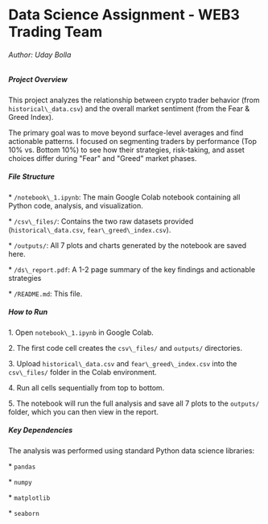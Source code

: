 # **Data Science Assignment - WEB3 Trading Team**



###### Author: Uday Bolla



##### ***Project Overview***



This project analyzes the relationship between crypto trader behavior (from `historical\_data.csv`) and the overall market sentiment (from the Fear \& Greed Index).



The primary goal was to move beyond surface-level averages and find actionable patterns. I focused on segmenting traders by performance (Top 10% vs. Bottom 10%) to see how their strategies, risk-taking, and asset choices differ during "Fear" and "Greed" market phases.



##### **File Structure**



\* `/notebook\_1.ipynb`: The main Google Colab notebook containing all Python code, analysis, and visualization.

\* `/csv\_files/`: Contains the two raw datasets provided (`historical\_data.csv`, `fear\_greed\_index.csv`).

\* `/outputs/`: All 7 plots and charts generated by the notebook are saved here.

\* `/ds\_report.pdf`: A 1-2 page summary of the key findings and actionable strategies

\* `/README.md`: This file.



##### **How to Run**



1\.  Open `notebook\_1.ipynb` in Google Colab.

2\.  The first code cell creates the `csv\_files/` and `outputs/` directories.

3\.  Upload `historical\_data.csv` and `fear\_greed\_index.csv` into the `csv\_files/` folder in the Colab environment.

4\.  Run all cells sequentially from top to bottom.

5\.  The notebook will run the full analysis and save all 7 plots to the `outputs/` folder, which you can then view in the report.



##### **Key Dependencies**



The analysis was performed using standard Python data science libraries:

\* `pandas`

\* `numpy`

\* `matplotlib`

\* `seaborn`

